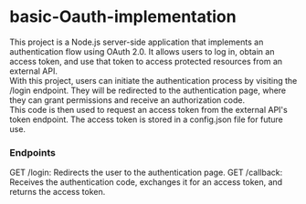 # basic-Oauth-implementation
This project is a Node.js server-side application that implements an authentication flow using OAuth 2.0. 
It allows users to log in, obtain an access token, and use that token to access protected resources from an external API.  
With this project, users can initiate the authentication process by visiting the /login endpoint. 
They will be redirected to the authentication page, where they can grant permissions and receive an authorization code.  
This code is then used to request an access token from the external API's token endpoint. The access token is stored in a config.json file for future use.

### Endpoints

GET /login: Redirects the user to the authentication page. 
GET /callback: Receives the authentication code, exchanges it for an access token, and returns the access token.
